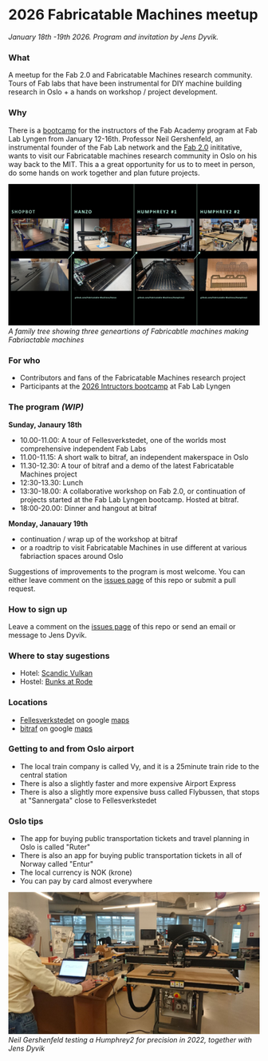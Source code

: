 # 2026 Fabricatable Machines meetup
*January 18th -19th 2026. Program and invitation by Jens Dyvik.*

### What

A meetup for the Fab 2.0 and Fabricatable Machines research community. Tours of Fab labs that have been instrumental for DIY machine building research in Oslo + a hands on workshop / project development.

### Why

There is a [bootcamp](https://academany.fabcloud.io/fabacademy/2026/bootcamp-instructors/) for the instructors of the Fab Academy program at Fab Lab Lyngen from January 12-16th. Professor Neil Gershenfeld, an instrumental founder of the Fab Lab network and the [Fab 2.0](https://machines.fabcloud.io/) inititative, wants to visit our Fabricatable machines research community in Oslo on his way back to the MIT. This a a great opportunity for us to to meet in person, do some hands on work together and plan future projects.

![](/img/fabricatable-machines-second-gen-family-tree.jpg)
*A family tree showing three geneartions of Fabricabtle machines making Fabriactable machines*


### For who

- Contributors and fans of the Fabricatable Machines research project
- Participants at the [2026 Intructors bootcamp](https://academany.fabcloud.io/fabacademy/2026/bootcamp-instructors/) at Fab Lab Lyngen

### The program *(WIP)*

**Sunday, Janaury 18th**
- 10.00-11.00: A tour of Fellesverkstedet, one of the worlds most comprehensive independent Fab Labs
- 11.00-11.15: A short walk to bitraf, an independent makerspace in Oslo
- 11.30-12.30: A tour of bitraf and a demo of the latest Fabricatable Machines project
- 12:30-13.30: Lunch
- 13:30-18.00: A collaborative workshop on Fab 2.0, or continuation of projects started at the Fab Lab Lyngen bootcamp. Hosted at bitraf.
- 18:00-20.00: Dinner and hangout at bitraf


**Monday, Janauary 19th**
- continuation / wrap up of the workshop at bitraf
- or a roadtrip to visit Fabricatable Machines in use different at various fabriaction spaces around Oslo

Suggestions of improvements to the program is most welcome. You can either leave comment on the [issues page](https://github.com/Fabricatable-Machines/2026-meetup/issues) of this repo or submit a pull request.

### How to sign up

Leave a comment on the [issues page](https://github.com/Fabricatable-Machines/2026-meetup/issues) of this repo or send an email or message to Jens Dyvik.


### Where to stay sugestions

- Hotel: [Scandic Vulkan](https://www.scandichotels.com/no/hotell/scandic-vulkan#overview)
- Hostel: [Bunks at Rode](https://www.bunks.no/)


### Locations

- [Fellesverkstedet](https://www.fellesverkstedet.no/) on google [maps](https://maps.app.goo.gl/YAAGDTWJP7brWkxe9)
- [bitraf](https://bitraf.no/) on google [maps](https://maps.app.goo.gl/bg4xb8eoL4uFsKy88)


### Getting to and from Oslo airport

- The local train company is called Vy, and it is a 25minute train ride to the central station
- There is also a slightly faster and more expensive Airport Express
- There is also a slightly more expensive buss called Flybussen, that stops at "Sannergata" close to Fellesverkstedet


### Oslo tips

- The app for buying public transportation tickets and travel planning in Oslo is called "Ruter"
- There is also an app for buying public transportation tickets in all of Norway called "Entur"
- The local currency is NOK (krone)
- You can pay by card almost everywhere

![](/img/neil-testing-humphrey2.jpg)
*Neil Gershenfeld testing a Humphrey2 for precision in 2022, together with Jens Dyvik*
